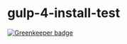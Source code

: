 # gulp-4-install-test

[![Greenkeeper badge](https://badges.greenkeeper.io/crazko/gulp-4-install-test.svg)](https://greenkeeper.io/)
